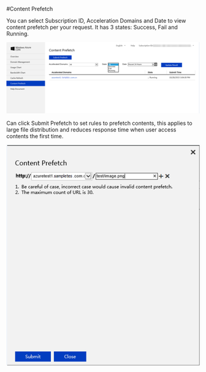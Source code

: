 #Content Prefetch

You can select Subscription ID, Acceleration Domains and Date to view content prefetch per your request. It has 3 states: Success, Fail and Running.

![018](images/018.png)

Can click Submit Prefetch to set rules to prefetch contents, this applies to large file distribution and reduces response time when user access contents the first time.

![019](images/019.png)